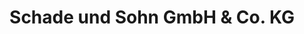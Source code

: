 ---
title: "Schade und Sohn GmbH & Co. KG"
url: /bad-hersfeld/schade-und-sohn-gmbh-und-co-kg/
shop: Autohaus
---